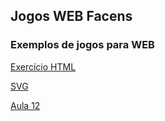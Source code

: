 ## Jogos WEB Facens

### Exemplos de jogos para WEB

[Exercício HTML](https://lucasdaguiar.github.io/JogosWeb/HTML/HTML1_1.html)

[SVG](https://lucasdaguiar.github.io/JogosWeb/SVG/bandeira_japao.html)

[Aula 12](https://lucasdaguiar.github.io/JogosWeb/AULA12/aula12.html)
